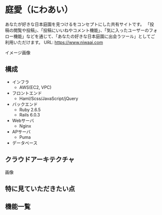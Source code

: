 # 庭愛（にわあい）
あなたが好きな日本庭園を見つけるをコンセプトにした共有サイトです。
「投稿の閲覧や投稿」、「投稿にいいねやコメント機能」、「気に入ったユーザーのフォロー機能」などを通じて、「あなたの好きな日本庭園に出会うツール」としてご利用いただけます。
URL: https://www.niwaai.com

イメージ画像

## 構成
- インフラ
  - AWS(EC2, VPC)
- フロントエンド
  - Haml/Scss/JavaScript/jQuery
- バックエンド
  - Ruby 2.6.5
  - Rails 6.0.3
- Webサーバ
  - Nginx
- APサーバ
  - Puma
- データベース

## クラウドアーキテクチャ
画像

## 特に見ていただきたい点

## 機能一覧
